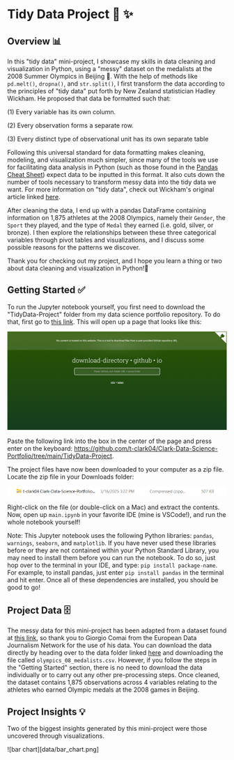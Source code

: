 # Tidy Data Project 🧹 ✨

## Overview 📊
In this "tidy data" mini-project, I showcase my skills in data cleaning and visualization in Python, using a "messy" dataset on the medalists at the 2008 Summer Olympics in Beijing 🥇. With the help of methods like ``pd.melt()``, ``dropna()``, and ``str.split()``, I first transform the data according to the principles of "tidy data" put forth by New Zealand statistician Hadley Wickham. He proposed that data be formatted such that:

(1) Every variable has its own column.

(2) Every observation forms a separate row.

(3) Every distinct type of observational unit has its own separate table

Following this universal standard for data formatting makes cleaning, modeling, and visualization much simpler, since many of the tools we use for facilitating data analysis in Python (such as those found in the [Pandas Cheat Sheet](https://pandas.pydata.org/Pandas_Cheat_Sheet.pdf)) expect data to be inputted in this format. It also cuts down the number of tools necessary to transform messy data into the tidy data we want. For more information on "tidy data", check out Wickham's original article linked [here](https://www.jstatsoft.org/article/view/v059i10).

After cleaning the data, I end up with a pandas DataFrame containing information on 1,875 athletes at the 2008 Olympics, namely their ``Gender``, the ``Sport`` they played, and the type of ``Medal`` they earned (i.e. gold, silver, or bronze). I then explore the relationships between these three categorical variables through pivot tables and visualizations, and I discuss some possible reasons for the patterns we discover. 

Thank you for checking out my project, and I hope you learn a thing or two about data cleaning and visualization in Python!🐍

## Getting Started ✅
To run the Jupyter notebook yourself, you first need to download the "TidyData-Project" folder from my data science portfolio repository. To do that, first go to [this link](https://download-directory.github.io/). This will open up a page that looks like this:

![Getting Started 1](data/Getting_Started_1.png)

Paste the following link into the box in the center of the page and press enter on the keyboard: https://github.com/t-clark04/Clark-Data-Science-Portfolio/tree/main/TidyData-Project.

The project files have now been downloaded to your computer as a zip file. Locate the zip file in your Downloads folder:

![Getting Started 2](data/Getting_Started_2.png)

Right-click on the file (or double-click on a Mac) and extract the contents. Now, open up ``main.ipynb`` in your favorite IDE (mine is VSCode!), and run the whole notebook yourself!

Note: This Jupyter notebook uses the following Python libraries: ``pandas``, ``warnings``, ``seaborn``, and ``matplotlib``. If you have never used these libraries before or they are not contained within your Python Standard Library, you may need to install them before you can run the notebook. To do so, just hop over to the terminal in your IDE, and type: ``pip install package-name``. For example, to install pandas, just enter ``pip install pandas`` in the terminal and hit enter. Once all of these dependencies are installed, you should be good to go!

## Project Data 🗄️

The messy data for this mini-project has been adapted from a dataset found at [this link](https://edjnet.github.io/OlympicsGoNUTS/2008/), so thank you to Giorgio Comai from the European Data Journalism Network for the use of his data. You can download the data directly by heading over to the data folder linked [here](https://github.com/t-clark04/Clark-Data-Science-Portfolio/tree/main/TidyData-Project/data) and downloading the file called ``olympics_08_medalists.csv``. However, if you follow the steps in the "Getting Started" section, there is no need to download the data individually or to carry out any other pre-processing steps. Once cleaned, the dataset contains 1,875 observations across 4 variables relating to the athletes who earned Olympic medals at the 2008 games in Beijing.

## Project Insights 💡

Two of the biggest insights generated by this mini-project were those uncovered through visualizations.

![bar chart][data/bar_chart.png]
